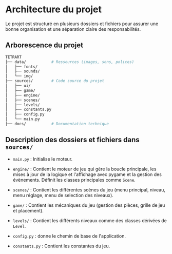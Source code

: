 # Architecture du projet
Le projet est structuré en plusieurs dossiers et fichiers pour assurer une bonne organisation et une séparation claire des responsabilités.

## Arborescence du projet
```sh
TETRART
├── data/           # Ressources (images, sons, polices)
│   ├── fonts/          
│   ├── sounds/         
│   └── img/            
├── sources/        # Code source du projet
│   ├── ui/             
│   ├── game/           
│   ├── engine/         
│   ├── scenes/         
│   ├── levels/         
│   ├── constants.py    
│   ├── config.py       
│   └── main.py         
├── docs/           # Documentation technique
```

## Description des dossiers et fichiers dans `sources/`
- `main.py` : Initialise le moteur.

- `engine/` : Contient le moteur de jeu qui gère la boucle principale, les mises à jour de la logique et l'affichage avec pygame et la gestion des évènements. Définit les classes principales comme `Scene`.

- `scenes/` : Contient les différentes scènes du jeu (menu principal, niveau, menu réglage, menu de selection des niveaux).

- `game/` : Contient les mécaniques du jeu (gestion des pièces, grille de jeu et placement).

- `levels/` : Contient les différents niveaux comme des classes dérivées de `Level`.

- `config.py` : donne le chemin de base de l'application.

- `constants.py` : Contient les constantes du jeu.